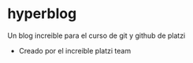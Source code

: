 # hyperblog
Un blog increible para el curso de git y github de platzi

* Creado por el increible platzi team